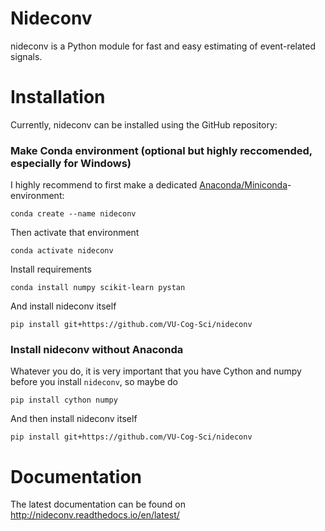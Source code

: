 # Nideconv
nideconv is a Python module for fast and easy estimating of event-related signals.

# Installation
Currently, nideconv can be installed using the GitHub repository:

### Make Conda environment (optional but highly reccomended, especially for Windows)
I highly recommend to first make a dedicated [Anaconda/Miniconda](https://docs.conda.io/en/latest/miniconda.html)-environment:

`conda create --name nideconv`

Then activate that environment

`conda activate nideconv`

Install requirements

`conda install numpy scikit-learn pystan`

And install nideconv itself

`pip install git+https://github.com/VU-Cog-Sci/nideconv`

### Install nideconv without Anaconda
Whatever you do, it is very important that you have Cython and numpy before you install `nideconv`, so maybe do

`pip install cython numpy`

And then install nideconv itself

`pip install git+https://github.com/VU-Cog-Sci/nideconv`

# Documentation

The latest documentation can be found on http://nideconv.readthedocs.io/en/latest/
